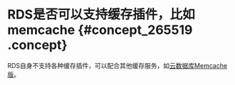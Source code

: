 # RDS是否可以支持缓存插件，比如memcache {#concept_265519 .concept}

RDS自身不支持各种缓存插件，可以配合其他缓存服务，如[云数据库Memcache版](https://www.aliyun.com/product/ocs/)。

